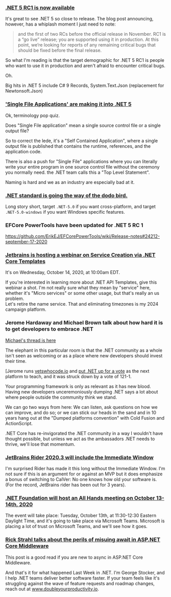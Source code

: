 ### [.NET 5 RC1 is now available](https://devblogs.microsoft.com/dotnet/announcing-net-5-0-rc-1/)

It's great to see .NET 5 so close to release.  The blog post announcing, however, has a whiplash moment I just need to note:

> and the first of two RCs before the official release in November. RC1 is a “go live” release; you are supported using it in production. 
> At this point, we’re looking for reports of any remaining critical bugs that should be fixed before the final release. 

So what I'm reading is that the target demographic for .NET 5 RC1 is people who want to use it in production and aren't afraid to encounter critical bugs. 

Oh.

Big hits in .NET 5 include C# 9 Records, System.Text.Json (replacement for Newtonsoft.Json)

### ['Single File Applications' are making it into .NET 5](https://twitter.com/david_whitney/status/1307715123780505601)

Ok, terminology pop quiz.

Does "Single File application" mean a single source control file or a single output file?

So to correct the lede, it's a "Self Contained Application", where a single output file is published that contains the runtime, references, and the application code.

There is also a push for "Single File" applications where you can literally write your entire program in one source control file without the ceremony you normally need. the .NET team calls this a "Top Level Statement".

Naming is hard and we as an industry are especially bad at it.

### [.NET standard is going the way of the dodo bird.](https://devblogs.microsoft.com/dotnet/the-future-of-net-standard/?_lrsc=4419e5d0-9f4d-49ea-975d-fd2d1a4a68eb)

Long story short, target `.NET-5.0` if you want cross-platform, and target `.NET-5.0-windows` if you want Windows specific features.  


### EFCore PowerTools have been updated for .NET 5 RC 1

https://github.com/ErikEJ/EFCorePowerTools/wiki/Release-notes#24212-september-17-2020

### 


### [Jetbrains is hosting a webinar on Service Creation via .NET Core Templates](https://blog.jetbrains.com/dotnet/2020/09/21/webinar-service-creation-via-net-core-templates/)

It's on Wednesday, October 14, 2020, at 10:00am EDT. 

If you're interested in learning more about .NET API Templates, give this webinar a shot.  I'm not really sure what they mean by "service" here, whether it's "Micro services" or some other usage, but that's really an us problem.  
Let's retire the name service. That and eliminating timezones is my 2024 campaign platform.

### Jerome Hardaway and Michael Brown talk about how hard it is to get developers to embrace .NET

[Michael's thread is here](https://twitter.com/browniepoints/status/1306082975814049793)

The elephant in this particular room is that the .NET community as a whole isn't seen as welcoming or as a place where new developers should invest their time.  

[Jerome runs [vetswhocode.io](https://vetswhocode.io/) and [put .NET up for a vote](https://twitter.com/JeromeHardaway/status/1305299659917799427) as the next platform to teach, and it was struck down by a vote of 121-1.

Your programming framework is only as relevant as it has new blood. Having new developers unceremoniously dumping .NET says a lot about where people outside the community think we stand.

We can go two ways from here: We can listen, ask questions on how we can improve, and do so; or we can stick our heads in the sand and in 10 years hang out at the "Dumped platforms convention" with Cold Fusion and ActionScript.

.NET Core has re-invigorated the .NET community in a way I wouldn't have thought possible, but unless we act as the ambassadors .NET needs to thrive, we'll lose that momentum.

### [JetBrains Rider 2020.3 will include the Immediate Window](https://twitter.com/jeremydmiller/status/1306309169180442624)

I'm surprised Rider has made it this long without the Immediate Window. I'm not sure if this is an argument for or against an MVP but it does emphasize a bonus of switching to CalVer: No one knows how old your software is. (For the record, JetBrains rider has been out for 3 years).


### [.NET Foundation will host an All Hands meeting on October 13-14th, 2020](https://dotnetfoundation.org/blog/2020/09/10/blog/posts/net-foundation-all-hands-fall-2020?utm_content=139754601&utm_medium=social&utm_source=twitter&hss_channel=tw-2384354214)

The event will take place: Tuesday, October 13th, at 11:30-12:30 Eastern Daylight Time, and it's going to take place via Microsoft Teams.  Microsoft is placing a lot of trust on Microsoft Teams, and we'll see how it goes.

### [Rick Strahl talks about the perils of misuing await in ASP.NET Core Middleware](https://weblog.west-wind.com/posts/2020/Sep/14/Dont-get-burned-by-missing-await-Calls-for-Async-Code-in-ASPNET-Core-Middleware?utm_content=buffer0d807&utm_medium=social&utm_source=twitter.com&utm_campaign=buffer)

This post is a good read if you are new to async in ASP.NET Core Middleware.

And that's it for what happened Last Week in .NET.  I'm George Stocker, and I help .NET teams deliver better software faster. If your team feels like it's struggling against the wave of feature requests and roadmap changes, reach out at www.doubleyourproductivity.io.
